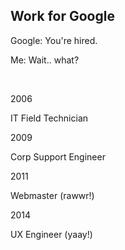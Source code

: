 ## Work for Google

Google: You're hired. <!-- .element: class="fragment muted" -->

Me: Wait.. what? <!-- .element: class="fragment muted" -->

<br>
<div class="flex four-column">
  <div class="fragment">
    <p class="muted">2006</p>
    <p>IT Field Technician</p>
  </div>
  <div class="fragment">
    <p class="muted">2009</p>
    <p>Corp Support Engineer</p>
  </div>
  <div class="fragment">
    <p class="muted">2011</p>
    <p>Webmaster (rawwr!)</p>
  </div>
  <div class="fragment">
    <p class="muted">2014</p>
    <p>UX Engineer (yaay!)</p>
  </div>
</div>